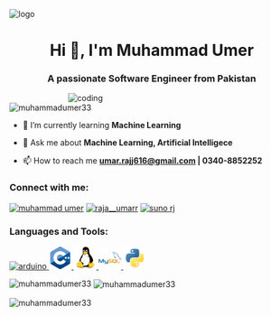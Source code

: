![logo](https://github.com/Muhammadumer33/Muhammadumer33/blob/main/Blue%20Edgy%20Gaming%20Youtube%20Banner.png)
<h1 align="center">Hi 👋, I'm Muhammad Umer</h1>
<h3 align="center">A passionate Software Engineer from Pakistan</h3>

<img align="right" alt="coding" width="400" src="https://user-images.githubusercontent.com/55389276/140866485-8fb1c876-9a8f-4d6a-98dc-08c4981eaf70.gif">

<p align="left"> <img src="https://komarev.com/ghpvc/?username=muhammadumer33&label=Profile%20views&color=0e75b6&style=flat" alt="muhammadumer33" /> </p>

- 🌱 I’m currently learning **Machine Learning**

- 💬 Ask me about **Machine Learning, Artificial Intelligece**

- 📫 How to reach me **umar.rajj616@gmail.com | 0340-8852252**

<h3 align="left">Connect with me:</h3>
<p align="left">
<a href="https://www.linkedin.com/in/muhammad-umer-9000942a2" target="blank"><img align="center" src="https://raw.githubusercontent.com/rahuldkjain/github-profile-readme-generator/master/src/images/icons/Social/linked-in-alt.svg" alt="muhammad umer" height="30" width="40" /></a>
<a href="https://instagram.com/https://www.instagram.com/raja___umarr?igsh=MTM5NGg0ZHBhajFoeQ==" target="blank"><img align="center" src="https://raw.githubusercontent.com/rahuldkjain/github-profile-readme-generator/master/src/images/icons/Social/instagram.svg" alt="raja__umarr" height="30" width="40" /></a>
<a href="https://www.youtube.com/c/suno rj" target="blank"><img align="center" src="https://raw.githubusercontent.com/rahuldkjain/github-profile-readme-generator/master/src/images/icons/Social/youtube.svg" alt="suno rj" height="30" width="40" /></a>
</p>

<h3 align="left">Languages and Tools:</h3>
<p align="left"> <a href="https://www.arduino.cc/" target="_blank" rel="noreferrer"> <img src="https://cdn.worldvectorlogo.com/logos/arduino-1.svg" alt="arduino" width="40" height="40"/> </a> <a href="https://www.w3schools.com/cpp/" target="_blank" rel="noreferrer"> <img src="https://raw.githubusercontent.com/devicons/devicon/master/icons/cplusplus/cplusplus-original.svg" alt="cplusplus" width="40" height="40"/> </a> <a href="https://www.linux.org/" target="_blank" rel="noreferrer"> <img src="https://raw.githubusercontent.com/devicons/devicon/master/icons/linux/linux-original.svg" alt="linux" width="40" height="40"/> </a> <a href="https://www.mysql.com/" target="_blank" rel="noreferrer"> <img src="https://raw.githubusercontent.com/devicons/devicon/master/icons/mysql/mysql-original-wordmark.svg" alt="mysql" width="40" height="40"/> </a> <a href="https://www.python.org" target="_blank" rel="noreferrer"> <img src="https://raw.githubusercontent.com/devicons/devicon/master/icons/python/python-original.svg" alt="python" width="40" height="40"/> </a> </p>

<p><img align="left" src="https://github-readme-stats.vercel.app/api/top-langs?username=muhammadumer33&show_icons=true&locale=en&layout=compact" alt="muhammadumer33" /></p>

<p>&nbsp;<img align="center" src="https://github-readme-stats.vercel.app/api?username=muhammadumer33&show_icons=true&locale=en" alt="muhammadumer33" /></p>

<p><img align="center" src="https://github-readme-streak-stats.herokuapp.com/?user=muhammadumer33&" alt="muhammadumer33" /></p>
